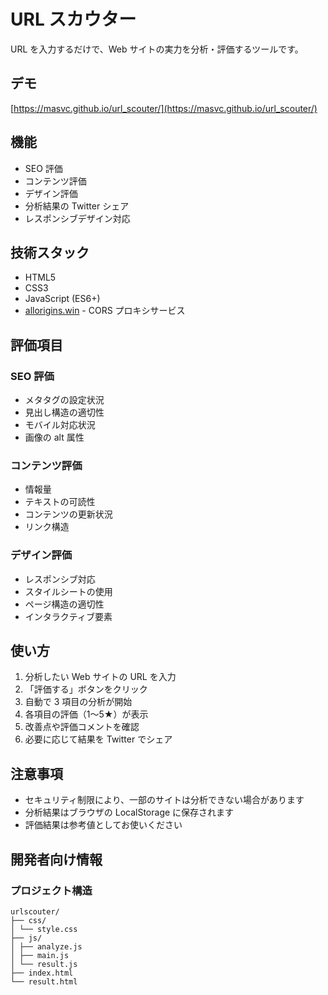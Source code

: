 # URL スカウター

URL を入力するだけで、Web サイトの実力を分析・評価するツールです。

## デモ

[https://masvc.github.io/url_scouter/](https://masvc.github.io/url_scouter/)

## 機能

- SEO 評価
- コンテンツ評価
- デザイン評価
- 分析結果の Twitter シェア
- レスポンシブデザイン対応

## 技術スタック

- HTML5
- CSS3
- JavaScript (ES6+)
- [allorigins.win](https://allorigins.win/) - CORS プロキシサービス

## 評価項目

### SEO 評価

- メタタグの設定状況
- 見出し構造の適切性
- モバイル対応状況
- 画像の alt 属性

### コンテンツ評価

- 情報量
- テキストの可読性
- コンテンツの更新状況
- リンク構造

### デザイン評価

- レスポンシブ対応
- スタイルシートの使用
- ページ構造の適切性
- インタラクティブ要素

## 使い方

1. 分析したい Web サイトの URL を入力
2. 「評価する」ボタンをクリック
3. 自動で 3 項目の分析が開始
4. 各項目の評価（1〜5★）が表示
5. 改善点や評価コメントを確認
6. 必要に応じて結果を Twitter でシェア

## 注意事項

- セキュリティ制限により、一部のサイトは分析できない場合があります
- 分析結果はブラウザの LocalStorage に保存されます
- 評価結果は参考値としてお使いください

## 開発者向け情報

### プロジェクト構造

```
urlscouter/
├── css/
│ └── style.css
├── js/
│ ├── analyze.js
│ ├── main.js
│ └── result.js
├── index.html
└── result.html
```
